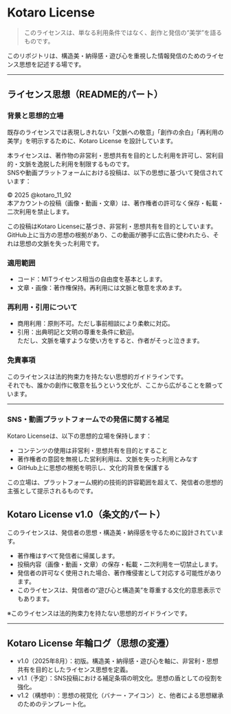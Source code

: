 # Kotaro License

> このライセンスは、単なる利用条件ではなく、創作と発信の“美学”を語るものです。

このリポジトリは、構造美・納得感・遊び心を重視した情報発信のためのライセンス思想を記述する場です。

---

## ライセンス思想（README的パート）

### 背景と思想的立場

既存のライセンスでは表現しきれない「文脈への敬意」「創作の余白」「再利用の美学」を明示するために、Kotaro License を設計しています。

本ライセンスは、著作物の非営利・思想共有を目的とした利用を許可し、営利目的・文脈を逸脱した利用を制限するものです。  
SNSや動画プラットフォームにおける投稿は、以下の思想に基づいて発信されています：

© 2025 @kotaro_11_92  
本アカウントの投稿（画像・動画・文章）は、著作権者の許可なく保存・転載・二次利用を禁止します。

この投稿はKotaro Licenseに基づき、非営利・思想共有を目的としています。  
GitHub上に当方の思想の根拠があり、この動画が勝手に広告に使われたら、それは思想の文脈を失った利用です。

### 適用範囲
- コード：MITライセンス相当の自由度を基本とします。
- 文章・画像：著作権保持。再利用には文脈と敬意を求めます。

### 再利用・引用について
- 商用利用：原則不可。ただし事前相談により柔軟に対応。
- 引用：出典明記と文明の尊重を条件に歓迎。  
  ただし、文脈を壊すような使い方をすると、作者がそっと泣きます。

### 免責事項
このライセンスは法的拘束力を持たない思想的ガイドラインです。  
それでも、誰かの創作に敬意を払うという文化が、ここから広がることを願っています。

---

### SNS・動画プラットフォームでの発信に関する補足

Kotaro Licenseは、以下の思想的立場を保持します：

- コンテンツの使用は非営利・思想共有を目的とすること
- 著作権者の意図を無視した営利利用は、文脈を失った利用とみなす
- GitHub上に思想の根拠を明示し、文化的背景を保護する

この立場は、プラットフォーム規約の技術的許容範囲を超えて、発信者の思想的主張として提示されるものです。

## Kotaro License v1.0（条文的パート）

このライセンスは、発信者の思想・構造美・納得感を守るために設計されています。

- 著作権はすべて発信者に帰属します。
- 投稿内容（画像・動画・文章）の保存・転載・二次利用を一切禁止します。
- 発信者の許可なく使用された場合、著作権侵害として対応する可能性があります。
- このライセンスは、発信者の“遊び心と構造美”を尊重する文化的意思表示でもあります。

※このライセンスは法的拘束力を持たない思想的ガイドラインです。

---

## Kotaro License 年輪ログ（思想の変遷）

- v1.0（2025年8月）：初版。構造美・納得感・遊び心を軸に、非営利・思想共有を目的としたライセンス思想を定義。
- v1.1（予定）：SNS投稿における補足条項の明文化。思想の盾としての役割を強化。
- v1.2（構想中）：思想の視覚化（バナー・アイコン）と、他者による思想継承のためのテンプレート化。